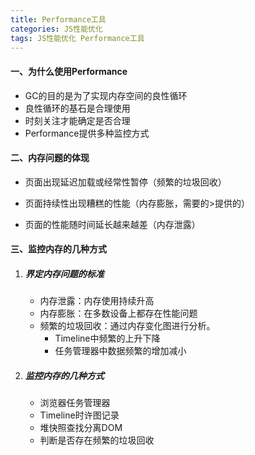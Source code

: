 ```yaml
---
title: Performance工具
categories: JS性能优化
tags: JS性能优化 Performance工具
---
```


#### 一、为什么使用Performance

- GC的目的是为了实现内存空间的良性循环
- 良性循环的基石是合理使用
- 时刻关注才能确定是否合理
- Performance提供多种监控方式

<!-- more -->

#### 二、内存问题的体现

- 页面出现延迟加载或经常性暂停（频繁的垃圾回收）

- 页面持续性出现糟糕的性能（内存膨胀，需要的>提供的）
- 页面的性能随时间延长越来越差（内存泄露）


#### 三、监控内存的几种方式

1. ##### 界定内存问题的标准

   - 内存泄露：内存使用持续升高
   - 内存膨胀：在多数设备上都存在性能问题
   - 频繁的垃圾回收：通过内存变化图进行分析。
     - Timeline中频繁的上升下降
     - 任务管理器中数据频繁的增加减小

2. ##### 监控内存的几种方式

   - 浏览器任务管理器
   - Timeline时许图记录
   - 堆快照查找分离DOM
   - 判断是否存在频繁的垃圾回收